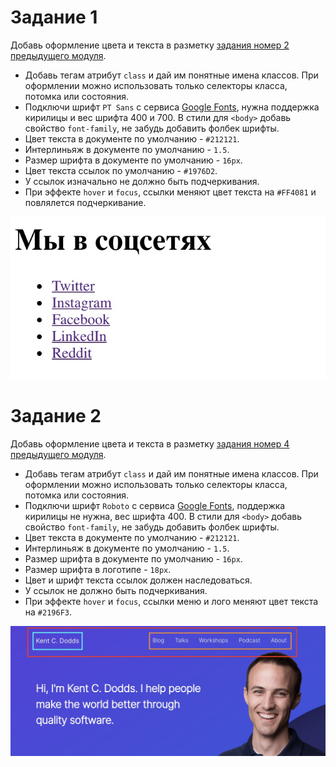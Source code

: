# Задание 1

Добавь оформление цвета и текста в разметку
[задания номер 2 предыдущего модуля](https://github.com/luxplanjay/html-css-homework/blob/master/02-html/tasks.md#%D0%B7%D0%B0%D0%B4%D0%B0%D0%BD%D0%B8%D0%B5-2).

- Добавь тегам атрибут `class` и дай им понятные имена классов. При оформлении
  можно использовать только селекторы класса, потомка или состояния.
- Подключи шрифт `PT Sans` с сервиса [Google Fonts](https://fonts.google.com/),
  нужна поддержка кирилицы и вес шрифта 400 и 700. В стили для `<body>` добавь
  свойство `font-family`, не забудь добавить фолбек шрифты.
- Цвет текста в документе по умолчанию - `#212121`.
- Интерлиньяж в документе по умолчанию - `1.5`.
- Размер шрифта в документе по умолчанию - `16px`.
- Цвет текста ссылок по умолчанию - `#1976D2`.
- У ссылок изначально не должно быть подчеркивания.
- При эффекте `hover` и `focus`, ссылки меняют цвет текста на `#FF4081` и
  повлялется подчеркивание.

![превью задания](./images/task-01.jpg)

# Задание 2

Добавь оформление цвета и текста в разметку
[задания номер 4 предыдущего модуля](https://github.com/luxplanjay/html-css-homework/blob/master/02-html/tasks.md#%D0%B7%D0%B0%D0%B4%D0%B0%D0%BD%D0%B8%D0%B5-4).

- Добавь тегам атрибут `class` и дай им понятные имена классов. При оформлении
  можно использовать только селекторы класса, потомка или состояния.
- Подключи шрифт `Roboto` с сервиса [Google Fonts](https://fonts.google.com/),
  поддержка кирилицы не нужна, вес шрифта 400. В стили для `<body>` добавь
  свойство `font-family`, не забудь добавить фолбек шрифты.
- Цвет текста в документе по умолчанию - `#212121`.
- Интерлиньяж в документе по умолчанию - `1.5`.
- Размер шрифта в документе по умолчанию - `16px`.
- Размер шрифта в логотипе - `18px`.
- Цвет и шрифт текста ссылок должен наследоваться.
- У ссылок не должно быть подчеркивания.
- При эффекте `hover` и `focus`, ссылки меню и лого меняют цвет текста на
  `#2196F3`.

![превью задания](./images/task-02.jpg)
